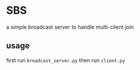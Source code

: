 # SBS
a simple broadcast server to handle multi-client join

## usage
first run `broadcast_server.py` then run `client.py` 
